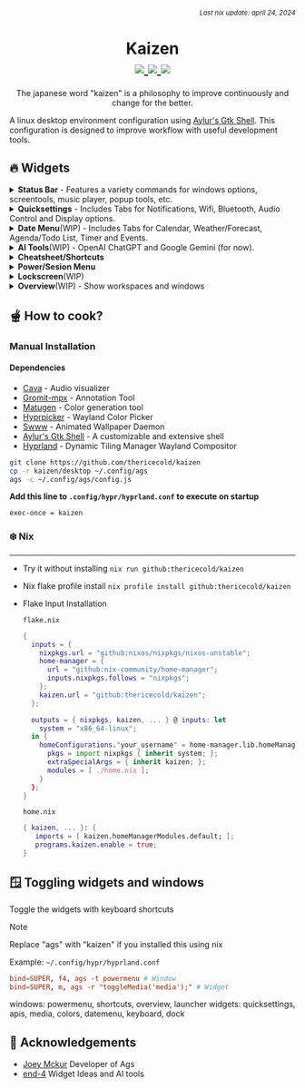 ###### *<div align=right><sub>Last nix update: april 24, 2024</sub></div>*

<h1 align=center>Kaizen<br />
  <a href='https://nixos.org'>
    <img src='https://img.shields.io/badge/NixOS-unstable-blue.svg?style=for-the-badge&labelColor=1b1e28&logo=NixOS&logoColor=add7ff&color=add7ff'>
  </a>
  <a href='https://github.com/TheRiceCold/kaizen'>
    <img src='https://img.shields.io/github/languages/code-size/thericecold/kaizen?color=5de4c7&labelColor=1b1e28&style=for-the-badge&logo=github&logoColor=5de4c7'>
  </a>
  <a href='https://github.com/TheRiceCold/kaizen/stargazers'>
    <img src='https://img.shields.io/github/stars/thericecold/kaizen?color=fcc5e9&labelColor=1b1e28&style=for-the-badge&logo=starship&logoColor=fcc5e9'>
  </a>
</h1>
<p align=center>The japanese word "kaizen" is a philosophy to improve continuously and change for the better.</p>

A linux desktop environment configuration using [Aylur's Gtk Shell][ags]. This configuration is designed to improve workflow with useful development tools.

## 🔥 Widgets

<details>
  <summary>
    <b>Status Bar</b> - Features a variety commands for windows options, screentools, music player, popup tools, etc.
  </summary>
  <img src='https://github.com/TheRiceCold/kaizen/blob/main/screenshots/status-bar.gif' />
</details>

<details>
  <summary>
    <b>Quicksettings</b> - Includes Tabs for Notifications, Wifi, Bluetooth, Audio Control and Display options.
  </summary>
  <!-- <img src='https://github.com/TheRiceCold/kaizen/blob/main/screenshots/status-bar.gif' /> -->
</details>

<details>
  <summary>
    <b>Date Menu</b>(WIP) - Includes Tabs for Calendar, Weather/Forecast, Agenda/Todo List, Timer and Events.
  </summary>
  <!-- <img src='https://github.com/TheRiceCold/kaizen/blob/main/screenshots/status-bar.gif' /> -->
</details>

<details>
  <summary>
    <b>AI Tools</b>(WIP) - OpenAI ChatGPT and Google Gemini (for now).
  </summary>
  <!-- <img src='https://github.com/TheRiceCold/kaizen/blob/main/screenshots/status-bar.gif' /> -->
</details>

<details>
  <summary>
    <b>Cheatsheet/Shortcuts</b>
  </summary>
  <!-- <img src='https://github.com/TheRiceCold/kaizen/blob/main/screenshots/status-bar.gif' /> -->
</details>

<details>
  <summary>
    <b>Power/Sesion Menu</b>
  </summary>
  <!-- <img src='https://github.com/TheRiceCold/kaizen/blob/main/screenshots/status-bar.gif' /> -->
</details>

<details>
  <summary>
    <b>Lockscreen</b>(WIP)
  </summary>
  <!-- <img src='https://github.com/TheRiceCold/kaizen/blob/main/screenshots/status-bar.gif' /> -->
</details>

<details>
  <summary>
    <b>Overview</b>(WIP) - Show workspaces and windows
  </summary>
  <!-- <img src='https://github.com/TheRiceCold/kaizen/blob/main/screenshots/status-bar.gif' /> -->
</details>

## 🫕 How to cook?
### Manual Installation
#### Dependencies
- [Cava] - Audio visualizer
- [Gromit-mpx] - Annotation Tool
- [Matugen] - Color generation tool
- [Hyprpicker] - Wayland Color Picker
- [Swww] - Animated Wallpaper Daemon
- [Aylur's Gtk Shell][ags] - A customizable and extensive shell
- [Hyprland] - Dynamic Tiling Manager Wayland Compositor
``` bash
git clone https://github.com/thericecold/kaizen
cp -r kaizen/desktop ~/.config/ags
ags -c ~/.config/ags/config.js
```

**Add this line to `.config/hypr/hyprland.conf` to execute on startup**
```
exec-once = kaizen
```

### ❄️ Nix
---
- Try it without installing
``nix run github:thericecold/kaizen``

- Nix flake profile install
``nix profile install github:thericecold/kaizen``

- Flake Input Installation

    ``flake.nix``
    ``` nix
    {
      inputs = {    
        nixpkgs.url = "github:nixos/nixpkgs/nixos-unstable";
        home-manager = {
          url = "github:nix-community/home-manager";
          inputs.nixpkgs.follows = "nixpkgs";
        };
        kaizen.url = "github:thericecold/kaizen";
      };

      outputs = { nixpkgs, kaizen, ... } @ inputs: let
        system = "x86_64-linux";
      in {
        homeConfigurations."your_username" = home-manager.lib.homeManagerConfiguration {
          pkgs = import nixpkgs { inherit system; };
          extraSpecialArgs = { inherit kaizen; };
          modules = [ ./home.nix ];
        }
      };
    }
    ```
    ``home.nix``
    ``` nix
    { kaizen, ... }: {
       imports = [ kaizen.homeManagerModules.default; ]; 
       programs.kaizen.enable = true;
    }
    ```


## 🪟 Toggling widgets and windows
Toggle the widgets with keyboard shortcuts
> [!NOTE]
> Replace "ags" with "kaizen" if you installed this using nix

Example: `~/.config/hypr/hyprland.conf`
``` conf
bind=SUPER, f4, ags -t powermenu # Window
bind=SUPER, m, ags -r "toggleMedia('media');" # Widget
```
windows: powermenu, shortcuts, overview, launcher
widgets: quicksettings, apis, media, colors, datemenu, keyboard, dock


## 🙏 Acknowledgements
- [Joey Mckur](https://github.com/aylur/dotfiles) Developer of Ags
- [end-4](https://github.com/end-4/dots-hyprland) Widget Ideas and AI tools

[ags]: https://github.com/aylur/ags
[swww]: https://github.com/LGFae/swww
[cava]: https://github.com/karlstav/cava
[matugen]: https://github.com/InioX/matugen
[hyprland]: https://github.com/hyprwm/Hyprland
[gromit-mpx]: https://github.com/bk138/gromit-mpx
[hyprpicker]: https://github.com/hyprwm/hyprpicker
